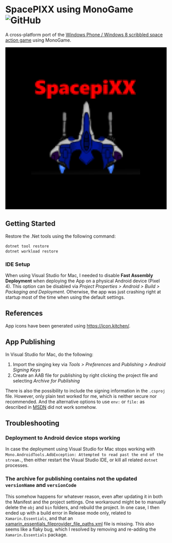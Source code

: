# SpacePIXX using MonoGame ![GitHub](https://img.shields.io/github/license/b3nk4n/spacepixx-monogame)

A cross-platform port of the [Windows Phone / Windows 8 scribbled space action game](https://github.com/b3nk4n/spacepixx-game) using MonoGame.

<p align="center">
    <img alt="App Logo" src="assets/android/play_store_512.png">
</p>

## Getting Started

Restore the .Net tools using the following command:

```
dotnet tool restore
dotnet workload restore
```

### IDE Setup

When using Visual Studio for Mac, I needed to disable **Fast Assembly Deployment** when deploying the App on a physical Android device (Pixel 4).
This option can be disabled via _Project Properties > Android > Build > Packaging and Deployment_. 
Otherwise, the app was just crashing right at startup most of the time when using the default settings.


## References

App icons have been generated using https://icon.kitchen/.

## App Publishing

In Visual Studio for Mac, do the following:

1. Import the singing key via _Tools > Preferences_ and _Publishing > Android Signing Keys_
2. Create an AAB file for publishing by right clicking the project file and selecting _Archive for Publishing_

There is also the possibility to include the signing information in the `.csproj` file. However, only plain text worked for me,
which is neither secure nor recommended. And the alternative options to use `env:` or `file:` as described in
[MSDN](https://learn.microsoft.com/en-us/xamarin/android/deploy-test/building-apps/build-properties#androidsigningkeypass)
did not work somehow.

## Troubleshooting

### Deployment to Android device stops working

In case the deployment using Visual Studio for Mac stops working with `Mono.AndroidTools.AdbException: Attempted to read past the end of the stream.`,
then either restart the Visual Studio IDE, or kill all related `dotnet` processes.

### The archive for publishing contains not the updated `versionName` and `versionCode`

This somehow happens for whatever reason, even after updating it in both the Manifest and the project settings.
One workaround might be to manually delete the `obj` and `bin` folders, and rebuild the project.
In one case, I then ended up with a build error in Release mode only, related to `Xamarin.Essentials`,
and that an [xamarin_essentials_fileprovider_file_paths.xml](https://github.com/xamarin/Essentials/blob/main/Xamarin.Essentials/Resources/xml/xamarin_essentials_fileprovider_file_paths.xml)
file is missing. This also seems like a flaky bug, which I resolved by removing and re-adding the `Xamarin.Essentials` package.

